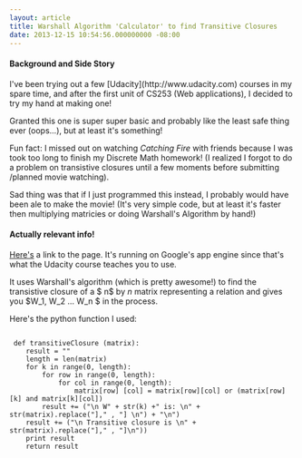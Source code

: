 ```yaml
---
layout: article
title: Warshall Algorithm 'Calculator' to find Transitive Closures
date: 2013-12-15 10:54:56.000000000 -08:00
---
```

<h4> Background and Side Story</h4>
I've been trying out a few [Udacity](http://www.udacity.com) courses in my spare time, and after the first unit of CS253 (Web applications), I decided to try my hand at making one!

Granted this one is super super basic and probably like the least safe thing ever (oops...), but at least it's something! 

Fun fact: I missed out on watching <i> Catching Fire </i> with friends because I was took too long to finish my Discrete Math homework! (I realized I forgot to do a problem on transistive closures until a few moments before submitting /planned movie watching).  

Sad thing was that if I just programmed this instead, I probably would have been ale to make the movie! (It's very simple code, but at least it's faster then multiplying matricies or doing Warshall's Algorithm by hand!)


<h4> Actually relevant info! </h4>

[Here's](http://omglookitsanapp.appspot.com) a link to the page. It's running on Google's app engine since that's what the Udacity course teaches you to use. 

It uses Warshall's algorithm (which is pretty awesome!) to find the transistive closure of a $ n$ by $n$ matrix representing a relation and gives you $W\_1, W\_2 ... W\_n  $ in the process.  

Here's the python function I used:

<pre><code>
 def transitiveClosure (matrix):
    result = ""
    length = len(matrix)
    for k in range(0, length):
        for row in range(0, length):
            for col in range(0, length):
                matrix[row] [col] = matrix[row][col] or (matrix[row][k] and matrix[k][col])
        result += ("\n W" + str(k) +" is: \n" + str(matrix).replace("]," , "] \n") + "\n")
    result += ("\n Transitive closure is \n" + str(matrix).replace("]," , "]\n"))
    print result
    return result
</code> </pre>
